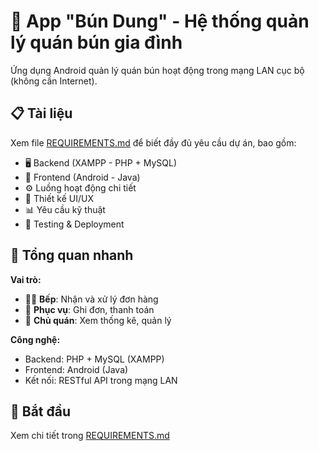 # 🍜 App "Bún Dung" - Hệ thống quản lý quán bún gia đình

Ứng dụng Android quản lý quán bún hoạt động trong mạng LAN cục bộ (không cần Internet).

## 📋 Tài liệu

Xem file [REQUIREMENTS.md](./REQUIREMENTS.md) để biết đầy đủ yêu cầu dự án, bao gồm:

- 🖥️ Backend (XAMPP - PHP + MySQL)
- 📱 Frontend (Android - Java)
- ⚙️ Luồng hoạt động chi tiết
- 🎨 Thiết kế UI/UX
- 📊 Yêu cầu kỹ thuật
- 🧪 Testing & Deployment

## 🎯 Tổng quan nhanh

**Vai trò:**
- 👨‍🍳 **Bếp**: Nhận và xử lý đơn hàng
- 🙋 **Phục vụ**: Ghi đơn, thanh toán
- 👔 **Chủ quán**: Xem thống kê, quản lý

**Công nghệ:**
- Backend: PHP + MySQL (XAMPP)
- Frontend: Android (Java)
- Kết nối: RESTful API trong mạng LAN

## 🚀 Bắt đầu

Xem chi tiết trong [REQUIREMENTS.md](./REQUIREMENTS.md)